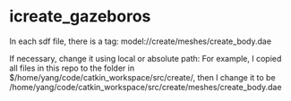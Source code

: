 icreate_gazeboros
=================
In each sdf file, there is a <uri> tag:
 <uri>model://create/meshes/create_body.dae</uri>

If necessary, change it using local or absolute path:
For example, I copied all files in this repo to the folder in $/home/yang/code/catkin_workspace/src/create/, 
then I change it to be 
<uri>/home/yang/code/catkin_workspace/src/create/meshes/create_body.dae</uri>
